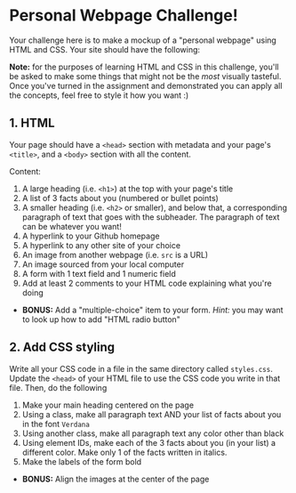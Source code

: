 # Personal Webpage Challenge!

Your challenge here is to make a mockup of a "personal webpage" using HTML and CSS. Your site should have the following:

**Note:** for the purposes of learning HTML and CSS in this challenge, you'll be asked to make some things that might not be the *most* visually tasteful. Once you've turned in the assignment and demonstrated you can apply all the concepts, feel free to style it how you want :) 

## 1. HTML 

Your page should have a `<head>` section with metadata and your page's `<title>`, and a `<body>` section with all the content.

Content:
1. A large heading (i.e. `<h1>`) at the top with your page's title
2. A list of 3 facts about you (numbered or bullet points)
3. A smaller heading (i.e. `<h2>` or smaller), and below that, a corresponding paragraph of text that goes with the subheader. The paragraph of text can be whatever you want!
4. A hyperlink to your Github homepage
5. A hyperlink to any other site of your choice
6. An image from another webpage (i.e. `src` is a URL)
7. An image sourced from your local computer
8. A form with 1 text field and 1 numeric field
9. Add at least 2 comments to your HTML code explaining what you're doing
* **BONUS:** Add a "multiple-choice" item to your form. *Hint:* you may want to look up how to add "HTML radio button"

## 2. Add CSS styling

Write all your CSS code in a file in the same directory called `styles.css`. Update the `<head>` of your HTML file to use the CSS code you write in that file. Then, do the following

1. Make your main heading centered on the page
2. Using a class, make all paragraph text AND your list of facts about you in the font `Verdana` 
3. Using another class, make all paragraph text any color other than black
4. Using element IDs, make each of the 3 facts about you (in your list) a different color. Make only 1 of the facts written in italics. 
5. Make the labels of the form bold
* **BONUS:** Align the images at the center of the page